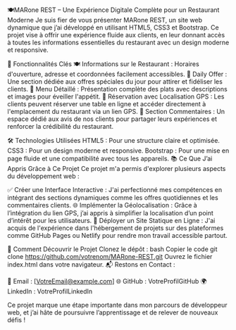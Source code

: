 🍽MARone REST – Une Expérience Digitale Complète pour un Restaurant Moderne
Je suis fier de vous présenter MARone REST, un site web dynamique que j’ai développé en utilisant HTML5, CSS3 et Bootstrap. Ce projet vise à offrir une expérience fluide aux clients, en leur donnant accès à toutes les informations essentielles du restaurant avec un design moderne et responsive.

🚀 Fonctionnalités Clés
🍽️ Informations sur le Restaurant : Horaires d'ouverture, adresse et coordonnées facilement accessibles.
📢 Daily Offer : Une section dédiée aux offres spéciales du jour pour attirer et fidéliser les clients.
📖 Menu Détaillé : Présentation complète des plats avec descriptions et images pour éveiller l'appétit.
📍 Réservation avec Localisation GPS : Les clients peuvent réserver une table en ligne et accéder directement à l'emplacement du restaurant via un lien GPS.
💬 Section Commentaires : Un espace dédié aux avis de nos clients pour partager leurs expériences et renforcer la crédibilité du restaurant.

🛠️ Technologies Utilisées
HTML5 : Pour une structure claire et optimisée.
CSS3 : Pour un design moderne et responsive.
Bootstrap : Pour une mise en page fluide et une compatibilité avec tous les appareils.
📚 Ce Que J’ai Appris Grâce à Ce Projet
Ce projet m'a permis d'explorer plusieurs aspects du développement web :

✅ Créer une Interface Interactive : J'ai perfectionné mes compétences en intégrant des sections dynamiques comme les offres quotidiennes et les commentaires clients.
🌐 Implémenter la Géolocalisation : Grâce à l’intégration du lien GPS, j’ai appris à simplifier la localisation d’un point d’intérêt pour les utilisateurs.
🚀 Déployer un Site Statique en Ligne : J'ai acquis de l'expérience dans l'hébergement de projets sur des plateformes comme GitHub Pages ou Netlify pour rendre mon travail accessible partout.

🔗 Comment Découvrir le Projet
Clonez le dépôt :
bash
Copier le code
git clone https://github.com/votrenom/MARone-REST.git
Ouvrez le fichier index.html dans votre navigateur.
📬 Restons en Contact :

📧 Email : [VotreEmail@example.com]
🌐 GitHub : VotreProfilGitHub
🌍 LinkedIn : VotreProfilLinkedIn

Ce projet marque une étape importante dans mon parcours de développeur web, et j’ai hâte de poursuivre l’apprentissage et de relever de nouveaux défis !
